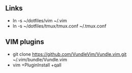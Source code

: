 Links
-----

* ln -s ~/dotfiles/vim ~/.vim
* ln -s ~/dotfiles/tmux/tmux.conf ~/.tmux.conf

VIM plugins
-----------

* git clone https://github.com/VundleVim/Vundle.vim.git ~/.vim/bundle/Vundle.vim
* vim +PluginInstall +qall


